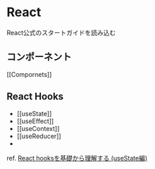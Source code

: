 # React
React公式のスタートガイドを読み込む
## コンポーネント
[[Compornets]]
## React Hooks
- [[useState]]
- [[useEffect]]
- [[useContext]]
- [[useReducer]]
- 
ref.
[React hooksを基礎から理解する (useState編)](https://qiita.com/seira/items/f063e262b1d57d7e78b4)